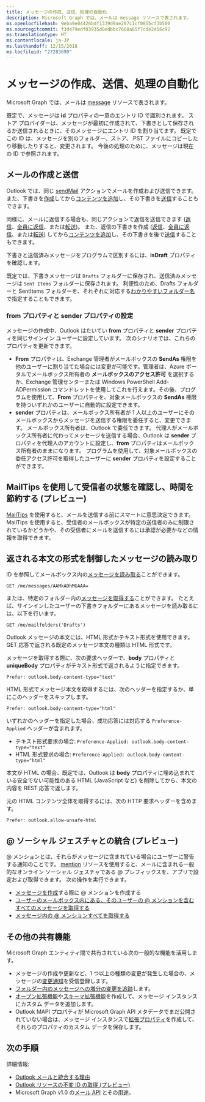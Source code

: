 ```yaml
---
title: メッセージの作成、送信、処理の自動化
description: Microsoft Graph では、メールは message リソースで表されます。
ms.openlocfilehash: 9eba9e04426bdf1339d9ae287c1cf085bcf3b500
ms.sourcegitcommit: f3d479edf03935d0edbbc7668a65f7cde2a56c92
ms.translationtype: HT
ms.contentlocale: ja-JP
ms.lasthandoff: 12/15/2018
ms.locfileid: "27283690"
---
```

# <a name="automate-creating-sending-and-processing-messages"></a>メッセージの作成、送信、処理の自動化

Microsoft Graph では、メールは [message](/graph/api/resources/message?view=graph-rest-1.0) リソースで表されます。

既定で、メッセージは **id** プロパティの一意のエントリ ID で識別されます。 ストア プロバイダーは、メッセージが最初に作成されて、下書きとして保存されるか送信されるときに、そのメッセージにエントリ ID を割り当てます。 既定でこの ID は、メッセージを別のフォルダー、ストア、.PST ファイルにコピーしたり移動したりすると、変更されます。 今後の処理のために、メッセージは現在の ID で参照されます。

## <a name="creating-and-sending-mail"></a>メールの作成と送信

Outlook では、同じ [sendMail](/graph/api/user-sendmail?view=graph-rest-1.0) アクションでメールを作成および送信できます。また、下書きを[作成](/graph/api/user-post-messages?view=graph-rest-1.0)してから[コンテンツを追加](/graph/api/message-update?view=graph-rest-1.0)し、その下書きを[送信](/graph/api/message-send?view=graph-rest-1.0)することもできます。

同様に、メールに返信する場合も、同じアクションで返信を送信できます ([返信](/graph/api/message-reply?view=graph-rest-1.0)、[全員に返信](/graph/api/message-replyall?view=graph-rest-1.0)、または[転送](/graph/api/message-forward?view=graph-rest-1.0))。 また、返信の下書きを作成 ([返信](/graph/api/message-createreply?view=graph-rest-1.0)、[全員に返信](/graph/api/message-createreplyall?view=graph-rest-1.0)、または[転送](/graph/api/message-createforward?view=graph-rest-1.0)) してから[コンテンツを追加](/graph/api/message-update?view=graph-rest-1.0)し、その下書きを後で[送信](/graph/api/message-send?view=graph-rest-1.0)することもできます。

下書きと送信済みメッセージをプログラムで区別するには、**isDraft** プロパティを確認します。

既定では、下書きメッセージは `Drafts` フォルダーに保存され、送信済みメッセージは `Sent Items` フォルダーに保存されます。 利便性のため、Drafts フォルダーと SentItems フォルダーを、それぞれに対応する[わかりやすいフォルダー名](/graph/api/resources/mailfolder?view=graph-rest-1.0)で指定することもできます。 

### <a name="setting-the-from-and-sender-properties"></a>from プロパティと sender プロパティの設定

メッセージの作成中、Outlook はたいてい **from** プロパティと **sender** プロパティを同じサインイン ユーザーに設定しています。 次のシナリオでは、これらのプロパティを更新できます。

- **From** プロパティは、Exchange 管理者がメールボックスの **SendAs** 権限を他のユーザーに割り当てた場合には変更が可能です。管理者は、Azure ポータルでメールボックス所有者の **メールボックスのアクセス許可** を選択するか、Exchange 管理センターまたは Windows PowerShell Add-ADPermission コマンドレットを使用してこれを行えます。その後、プログラムを使用して、**From** プロパティを、対象メールボックスの **SendAs** 権限を持ついずれかのユーザーに自動的に設定できます。
- **sender** プロパティは、メールボックス所有者が 1 人以上のユーザーにそのメールボックスからメッセージを送信する権限を委任すると、変更できます。 メールボックス所有者は、Outlook で委任できます。 代理人がメールボックス所有者に代わってメッセージを送信する場合、Outlook は **sender** プロパティを代理人のアカウントに設定し、**from** プロパティはメールボックス所有者のままになります。 プログラムを使用して、対象メールボックスの委任アクセス許可を取得したユーザーに **sender** プロパティを設定することができます。

## <a name="using-mailtips-to-check-recipient-status-and-save-time-preview"></a>MailTips を使用して受信者の状態を確認し、時間を節約する (プレビュー)

[MailTips](/graph/api/resources/mailtips?view=graph-rest-beta) を使用すると、メールを送信する前にスマートに意思決定できます。
MailTips を使用すると、受信者のメールボックスが特定の送信者のみに制限されているかどうかや、その受信者にメールを送信するには承認が必要かなどの情報を取得できます。


## <a name="reading-messages-with-control-over-the-body-format-returned"></a>返される本文の形式を制御したメッセージの読み取り

ID を参照してメールボックス内の[メッセージを読み取る](/graph/api/message-get?view=graph-rest-1.0)ことができます。

<!-- {
  "blockType": "ignored",
  "sampleKeys": ["AAMkADhMGAAA="]
}-->
```http
GET /me/messages/AAMkADhMGAAA=
```

または、特定のフォルダー内の[メッセージを取得する](/graph/api/user-list-messages?view=graph-rest-1.0)ことができます。 たとえば、サインインしたユーザーの下書きフォルダーにあるメッセージを読み取るには、以下を行います。

<!-- { "blockType": "ignored" } -->
```http
GET /me/mailfolders('Drafts')
```

Outlook メッセージの本文には、HTML 形式かテキスト形式を使用できます。GET 応答で返される既定のメッセージ本文の種類は HTML 形式です。

メッセージを取得する際に、次の要求ヘッダーで、**body** プロパティと **uniqueBody** プロパティがテキスト形式で返されるように指定できます。

```http
Prefer: outlook.body-content-type="text"
```

HTML 形式でメッセージ本文を取得するには、次のヘッダーを指定するか、単にこのヘッダーをスキップします。

```http
Prefer: outlook.body-content-type="html"
```

いずれかのヘッダーを指定した場合、成功応答には対応する `Preference-Applied` ヘッダーが含まれます。

- テキスト形式要求の場合: `Preference-Applied: outlook.body-content-type="text"`
- HTML 形式要求の場合: `Preference-Applied: outlook.body-content-type="html"`

本文が HTML の場合、既定では、Outlook は **body** プロパティに埋め込まれている安全でない可能性のある HTML (JavaScript など) を削除してから、本文の内容を REST 応答で返します。

元の HTML コンテンツ全体を取得するには、次の HTTP 要求ヘッダーを含めます。

```http
Prefer: outlook.allow-unsafe-html
```

## <a name="integrating-with--social-gesture-preview"></a>@ ソーシャル ジェスチャとの統合 (プレビュー)

@ メンションとは、それらがメッセージに含まれている場合にユーザーに警告する通知のことです。 [mention](/graph/api/resources/mention?view=graph-rest-beta) リソースを使用すると、メールに含まれる一般的なオンライン ソーシャル ジェスチャである @ プレフィックスを、アプリで設定および取得できます。
次の操作を実行できます。

- [メッセージを作成](/graph/api/user-post-messages?view=graph-rest-beta#request-2)する際に @ メンションを作成する
- [ユーザーのメールボックス内にある、そのユーザーの @ メンションを含むすべてのメッセージを取得する](/graph/api/user-list-messages?view=graph-rest-beta#request-2)
- [メッセージ内の @ メンションすべてを取得する](/graph/api/message-get?view=graph-rest-beta#request-2)

## <a name="other-shared-capabilities"></a>その他の共有機能

Microsoft Graph エンティティ間で共有されている次の一般的な機能を活用します。

- メッセージの作成や更新など、1 つ以上の種類の変更が発生した場合の、メッセージの[変更通知](/graph/api/resources/webhooks?view=graph-rest-1.0)を受信登録します。
- [フォルダー内のメッセージへの増分の変更を追跡](delta-query-messages.md)します。
- [オープン拡張機能](extensibility-overview.md#open-extensions)や[スキーマ拡張機能](extensibility-overview.md#schema-extensions)を作成して、メッセージ インスタンスにカスタム データを追加します。
- Outlook MAPI プロパティが Microsoft Graph API メタデータでまだ公開されていない場合は、メッセージ インスタンスで[拡張プロパティ](/graph/api/resources/extended-properties-overview?view=graph-rest-1.0)を作成して、それらのプロパティのカスタム データを保存します。

## <a name="next-steps"></a>次の手順

詳細情報:

- [Outlook メールと統合する理由](outlook-mail-concept-overview.md)
- [Outlook リソースの不変 ID の取得 (プレビュー)](outlook-immutable-id.md)
- Microsoft Graph v1.0 の[メール API](/graph/api/resources/mail-api-overview?view=graph-rest-1.0) とその[用途](/graph/api/resources/mail-api-overview?view=graph-rest-1.0#common-use-cases)。
